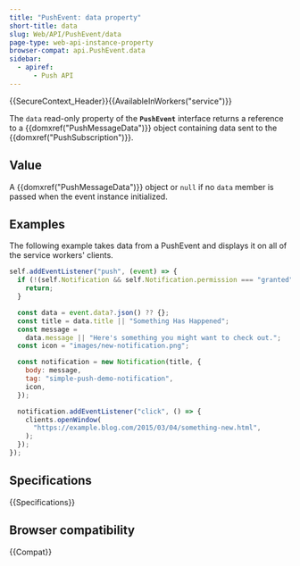 ```yaml
---
title: "PushEvent: data property"
short-title: data
slug: Web/API/PushEvent/data
page-type: web-api-instance-property
browser-compat: api.PushEvent.data
sidebar:
  - apiref:
      - Push API
---
```


{{SecureContext_Header}}{{AvailableInWorkers("service")}}

The `data` read-only property of the **`PushEvent`** interface returns a reference to a {{domxref("PushMessageData")}} object containing data sent to the {{domxref("PushSubscription")}}.

## Value

A {{domxref("PushMessageData")}} object or `null` if no `data` member is passed when the event instance initialized.

## Examples

The following example takes data from a PushEvent and displays it on all of the service workers' clients.

```js
self.addEventListener("push", (event) => {
  if (!(self.Notification && self.Notification.permission === "granted")) {
    return;
  }

  const data = event.data?.json() ?? {};
  const title = data.title || "Something Has Happened";
  const message =
    data.message || "Here's something you might want to check out.";
  const icon = "images/new-notification.png";

  const notification = new Notification(title, {
    body: message,
    tag: "simple-push-demo-notification",
    icon,
  });

  notification.addEventListener("click", () => {
    clients.openWindow(
      "https://example.blog.com/2015/03/04/something-new.html",
    );
  });
});
```

## Specifications

{{Specifications}}

## Browser compatibility

{{Compat}}
